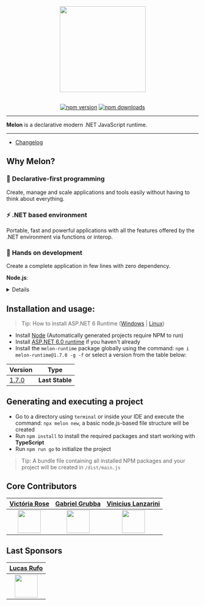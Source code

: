 <div align="center">
  <img align="center" width="225" src="https://i.imgur.com/guuToyf.png">
</div>

<br>

<div align="center">

  [![npm version](https://badgen.net/npm/v/melon-runtime/)](https://www.npmjs.com/package/melon-runtime)
  [![npm downloads](https://badgen.net/npm/dm/melon-runtime)](https://www.npmjs.com/package/melon-runtime)
  
</div>

<hr>

**Melon** is a declarative modern .NET JavaScript runtime.

<hr>

- [Changelog](https://github.com/MelonRuntime/MelonRuntime/blob/main/CHANGELOG.md)

## Why Melon?

### 🚀 **Declarative-first programming**

Create, manage and scale applications and tools easily without having to think about everything.

### ⚡ **.NET based environment** 

Portable, fast and powerful applications with all the features offered by the .NET environment via functions or interop.


### 🧤 **Hands on development** 

Create a complete application in few lines with zero dependency.

**Node.js**:

<details>

```js
const http = require("http");
const Todo = require("./controller");
const { getReqData } = require("./utils");

const PORT = process.env.PORT || 5000;

const server = http.createServer(async (req, res) => {
    if (req.url === "/api/todos" && req.method === "GET") {
        const todos = await new Todo().getTodos();e
        res.writeHead(200, { "Content-Type": "application/json" });
        res.end(JSON.stringify(todos));
    }

    else if (req.url.match(/\/api\/todos\/([0-9]+)/) && req.method === "GET") {
        try {
            const id = req.url.split("/")[3];
            const todo = await new Todo().getTodo(id);
            res.writeHead(200, { "Content-Type": "application/json" });
            res.end(JSON.stringify(todo));
        } catch (error) {
            res.writeHead(404, { "Content-Type": "application/json" });

(...)
```

</details>


## Installation and usage:
> Tip: How to install ASP.NET 6 Runtime ([Windows](https://www.youtube.com/watch?v=AC5UWby16sg) | [Linux](https://www.youtube.com/watch?v=g0vuTh0Dao8))

- Install [Node](https://nodejs.org/en/) (Automatically generated projects require NPM to run)
- Install [ASP.NET 6.0 runtime](https://dotnet.microsoft.com/en-us/download/dotnet/6.0) if you haven't already
- Install the `melon-runtime` package globally using the command: `npm i melon-runtime@1.7.0 -g -f` or select a version from the table below:

| Version | Type |
| ------- | ---- |
| [1.7.0](https://www.npmjs.com/package/melon-runtime/v/1.7.0) | **Last Stable** |

## Generating and executing a project

- Go to a directory using `terminal` or inside your IDE and execute the command: `npx melon new`, a basic node.js-based file structure will be created
- Run `npm install` to install the required packages and start working with **TypeScript**
- Run `npm run go` to initialize the project

> Tip: A bundle file containing all installed NPM packages and your project will be created in `/dist/main.js`

## Core Contributors 

| [Victória Rose](https://github.com/EternalQuasar0206) | [Gabriel Grubba](https://github.com/Grubba27) | [Vinicius Lanzarini](https://github.com/vilanz) |
| -------------- | -------------- | -------------- |
| <div align="center"><img src="https://avatars.githubusercontent.com/u/70824102?v=4" width="60"></div> | <div align="center"><img src="https://avatars.githubusercontent.com/u/70247653?v=4" width="60"></div> | <div align="center"><img src="https://avatars.githubusercontent.com/u/29522926?v=4" width="60"></div> |

## Last Sponsors 

| [Lucas Rufo](https://github.com/LucasRufo) |
| -------------- |
| <div align="center"><img src="https://avatars.githubusercontent.com/u/60830097?v=4" width="60"></div> |